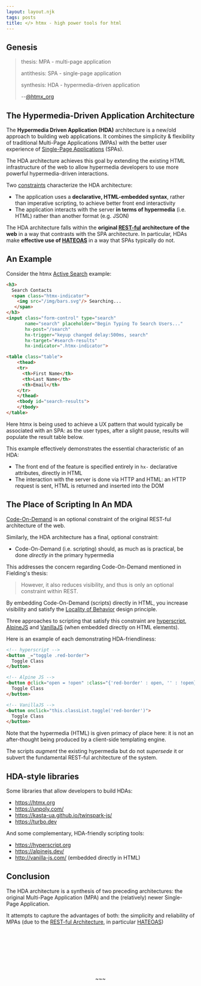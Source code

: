 ```yaml
---
layout: layout.njk
tags: posts
title: </> htmx - high power tools for html
---
```


## Genesis

> thesis: MPA - multi-page application
>
> antithesis: SPA -  single-page application
>
> synthesis: HDA - hypermedia-driven application
>
> \-\-[@htmx_org](https://twitter.com/htmx_org/status/1490318550170357760)

## The Hypermedia-Driven Application Architecture

The **Hypermedia Driven Application (HDA)** architecture is a new/old approach to building web applications.  It combines
the simplicity & flexibility of traditional Multi-Page Applications (MPAs) with the better user experience of 
[Single-Page Applications](https://en.wikipedia.org/wiki/Single-page_application) (SPAs).

The HDA architecture achieves this goal by extending the existing HTML infrastructure of the web to allow hypermedia
 developers to use more powerful hypermedia-driven interactions.
 
Two [constraints](https://www.ics.uci.edu/~fielding/pubs/dissertation/rest_arch_style.htm) characterize the HDA architecture: 

* The application uses a **declarative, HTML-embedded syntax**, rather than imperative scripting, to achieve better front end interactivity
* The application interacts with the server **in terms of hypermedia** (i.e. HTML) rather than another format (e.g. JSON)

The HDA architecture falls within the **original [REST-ful](https://developer.mozilla.org/en-US/docs/Glossary/REST) 
architecture of the web** in a way that contrasts with the SPA architecture.  In particular, HDAs make **effective use
of [HATEOAS](/essays/hateoas/)** in a way that SPAs typically do not.

## An Example

Consider the htmx [Active Search](/examples/active-search) example:

```html
<h3> 
  Search Contacts 
  <span class="htmx-indicator"> 
    <img src="/img/bars.svg"/> Searching... 
   </span> 
</h3>
<input class="form-control" type="search" 
       name="search" placeholder="Begin Typing To Search Users..." 
       hx-post="/search" 
       hx-trigger="keyup changed delay:500ms, search" 
       hx-target="#search-results" 
       hx-indicator=".htmx-indicator">

<table class="table">
    <thead>
    <tr>
      <th>First Name</th>
      <th>Last Name</th>
      <th>Email</th>
    </tr>
    </thead>
    <tbody id="search-results">
    </tbody>
</table>
```

Here htmx is being used to achieve a UX pattern that would typically be associated with an SPA: as the user types,
after a slight pause, results will populate the result table below.

This example effectively demonstrates the essential characteristic of an HDA:

* The front end of the feature is specified entirely in `hx-` declarative attributes, directly in HTML
* The interaction with the server is done via HTTP and HTML: an HTTP request is sent, HTML is returned and inserted into the DOM

## The Place of Scripting In An MDA

[Code-On-Demand](https://www.ics.uci.edu/~fielding/pubs/dissertation/rest_arch_style.htm#sec_5_1_7) is an optional
constraint of the original REST-ful architecture of the web.

Similarly, the HDA architecture has a final, optional constraint:

* Code-On-Demand (i.e. scripting) should, as much as is practical, be done *directly in* the primary hypermedia

This addresses the concern regarding Code-On-Demand mentioned in Fielding's thesis:

>  However, it also reduces visibility, and thus is only an optional constraint within REST.

By embedding Code-On-Demand (scripts) directly in HTML, you increase visibility and satisfy the 
[Locality of Behavior](/essays/locality-of-behaviour/) design principle.

Three approaches to scripting that satisfy this constraint are [hyperscript](https://hyperscript.org), [AlpineJS](https://alpinejs.dev)
and [VanillaJS](http://vanilla-js.com/) (when embedded directly on HTML elements).

Here is an example of each demonstrating HDA-friendliness:

```html
<!-- hyperscript -->
<button _="toggle .red-border">
  Toggle Class
</button>

<!-- Alpine JS -->
<button @click="open = !open" :class="{'red-border' : open, '' : !open}">
  Toggle Class
</button>

<!-- VanillaJS -->
<button onclick="this.classList.toggle('red-border')">
  Toggle Class
</button>
```

Note that the hypermedia (HTML) is given primacy of place here: it is not an after-thought being produced by a client-side
templating engine.

The scripts *augment* the existing hypermedia but do not *supersede* it or subvert the fundamental REST-ful architecture
 of the system.

## HDA-style libraries

Some libraries that allow developers to build HDAs:

* <https://htmx.org>
* <https://unpoly.com/>
* <https://kasta-ua.github.io/twinspark-js/>
* <https://turbo.dev>

And some complementary, HDA-friendly scripting tools:

* <https://hyperscript.org>
* <https://alpinejs.dev/>
* <http://vanilla-js.com/> (embedded directly in HTML)

## Conclusion

The HDA architecture is a synthesis of two preceding architectures: the original Multi-Page Application (MPA) and the
(relatively) newer Single-Page Application.  

It attempts to capture the advantages of both: the simplicity and reliability
of MPAs (due to the [REST-ful Architecture](https://developer.mozilla.org/en-US/docs/Glossary/REST), in particular [HATEOAS](essays/hateoas/))

<div style="padding-top: 120px;padding-bottom:40px;text-align: center">
~~~
</div>